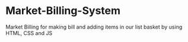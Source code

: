 # Market-Billing-System
Market Billing for making bill and adding items in our list basket by using HTML, CSS and JS
